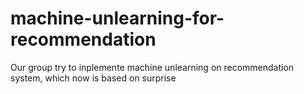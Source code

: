 # machine-unlearning-for-recommendation
Our group try to inplemente machine unlearning on recommendation system, which now is based on surprise
